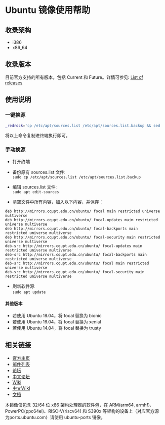 # Ubuntu 镜像使用帮助

## 收录架构
* i386
* x86_64

## 收录版本
目前官方支持的所有版本，包括 Current 和 Future。详情可参见:  [List of releases](https://wiki.ubuntu.com/Releases)

## 使用说明

### 一键换源

```bash
_redrock='cp /etc/apt/sources.list /etc/apt/sources.list.backup && sed -i -r "s#([A-z]+.)?(archive|security)\.ubuntu\.com/#mirrors.cqupt.edu.cn/#g" /etc/apt/sources.list'; if [ "$(id -u)" != "0" ]; then sudo sh -c "${_redrock}"; else eval "$_redrock"; fi; unset _redrock
```

将以上命令复制进终端执行即可。

### 手动换源
* 打开终端

* 备份原有 sources.list 文件:  
`sudo cp /etc/apt/sources.list /etc/apt/sources.list.backup`

* 编辑 sources.list 文件:  
`sudo apt edit-sources`

* 清空文件中所有内容，加入以下内容，并保存：
```
deb http://mirrors.cqupt.edu.cn/ubuntu/ focal main restricted universe multiverse
deb http://mirrors.cqupt.edu.cn/ubuntu/ focal-updates main restricted universe multiverse
deb http://mirrors.cqupt.edu.cn/ubuntu/ focal-backports main restricted universe multiverse
deb http://mirrors.cqupt.edu.cn/ubuntu/ focal-security main restricted universe multiverse
deb-src http://mirrors.cqupt.edu.cn/ubuntu/ focal-updates main restricted universe multiverse
deb-src http://mirrors.cqupt.edu.cn/ubuntu/ focal-backports main restricted universe multiverse
deb-src http://mirrors.cqupt.edu.cn/ubuntu/ focal main restricted universe multiverse
deb-src http://mirrors.cqupt.edu.cn/ubuntu/ focal-security main restricted universe multiverse
```

* 刷新软件源:  
`sudo apt update`

#### 其他版本
* 若使用 Ubuntu 18.04，将 focal 替换为 bionic
* 若使用 Ubuntu 16.04，将 focal 替换为 xenial
* 若使用 Ubuntu 14.04，将 focal 替换为 trusty

## 相关链接
* [官方主页](https://www.ubuntu.com/)
* [邮件列表](https://www.ubuntu.com/support/community/mailinglists)
* [论坛](https://ubuntuforums.org/)
* [中文论坛](https://forum.ubuntu.org.cn/)
* [Wiki](https://wiki.ubuntu.com/)
* [中文Wiki](http://wiki.ubuntu.org.cn/)
* [文档](https://help.ubuntu.com/)

本镜像仅包含 32/64 位 x86 架构处理器的软件包，在 ARM(arm64, armhf)、PowerPC(ppc64el)、RISC-V(riscv64) 和 S390x 等架构的设备上（对应官方源为ports.ubuntu.com）请使用 ubuntu-ports 镜像。
